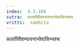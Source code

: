```yaml
---
index:  4.3.104
sutra:  कलापिवैशम्पायनान्तेवासिभ्यश्च
vritti:  samhita 
---
```


कलापिवैशम्पायनान्तेवासिभ्यश्च

